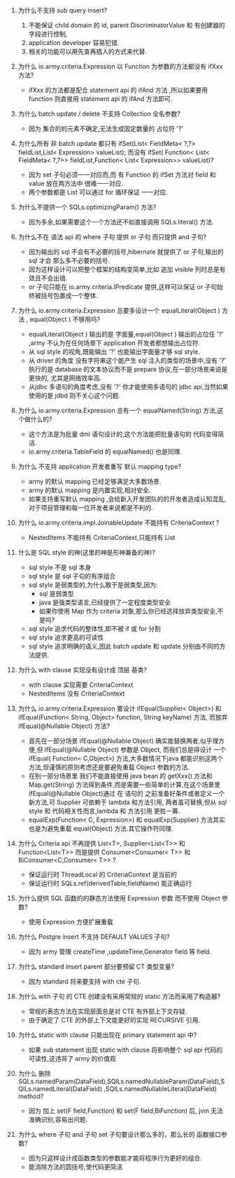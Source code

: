 1. 为什么不支持 sub query insert?
    1. 不能保证 child domain 的 id, parent DiscriminatorValue 和 有创建器的字段进行控制,
    2. application developer 容易犯错.
    3. 相关的功能可以用先查再插入的方式来代替.

2. 为什么 io.army.criteria.Expression 以 Function 为参数的方法都没有 ifXxx 方法?
    * ifXxx 的方法都是配合 statement api 的 ifAnd 方法 ,所以如果要用 function 则直接用 statement api 的 ifAnd 方法即可.

3. 为什么 batch update / delete 不支持 Collection 全名参数?
    * 因为 集合的的元素不确定,无法生成固定数量的 占位符 '?'

4. 为什么所有 非 batch update 都只有 ifSet(List&lt; FieldMeta&lt; ?,?> fieldList,List&lt; Expression> valueList); 而没有 ifSet(
   Function&lt; List&lt;
   FieldMeta&lt; ?,?>> fieldList,Function&lt; List&lt; Expression>> valueList)?
    * 因为 set 子句必须一一对应而,而 有 Function 的 ifSet 方法对 field 和 value 放在两方法中 很难一一对应.
    * 两个参数都是 List 可以通过 for 循环保证 一一对应.


5. 为什么不提供一个 SQLs.optimizingParam() 方法?
    * 因为多余,如果需要这个一个方法还不如直接调用 SQLs.literal() 方法.


6. 为什么不在 语法 api 的 where 子句 提供 or 子句 而只提供 and 子句?
    * 因为输出的 sql 不会有不必要的括号,hibernate 就提供了 or 子句,输出的 sql 才会 那么多不必要的括号.
    * 因为这样设计可以把整个框架的结构变简单,比如 追加 visible 列时总是有效且不会出错.
    * or 子句只能在 io.army.criteria.IPredicate 提供,这样可以保证 or 子句始终被括号包裹成一个整体.


7. 为什么 io.army.criteria.Expression 总要多设计一个 equalLiteral(Object ) 方法 , equal(Object ) 不够用吗?
    * equalLiteral(Object ) 输出的是 字面量,equal(Object ) 输出的占位任 '?' ,army 不认为在任何场景下 application 开发者都想输出占位符.
    * 从 sql style 的视角,既能输出 '?' 也能输出字面量才够 sql style.
    * 从 driver 的角度 没有字符串这个能产生 sql 注入的类型的场景中,没有 '?' 执行的是 database 的文本协议而不是 prepare 协议,在一部分场景来说是更快的, 尤其是网络效率高.
    * 从jdbc 多语句的角度考虑,没有 '?' 你才能使用多语句的 jdbc api,当然如果使用的是 jdbd 则不关心这个问题.


8. 为什么 io.army.criteria.Expression 总有一个 equalNamed(String) 方法,这个做什么的?
    * 这个方法是为批量 dml 语句设计的,这个方法能把批量语句的 代码变得简洁.
    * io.army.criteria.TableField 的 equalNamed() 也是同理.


9. 为什么 不支持 application 开发者重写 默认 mapping type?
    * army 的默认 mapping 已经足够满足大多数场景.
    * army 的默认 mapping 是内置实现,相对安全.
    * 如果支持重写默认 mapping ,会给新入开发团队的的开发者造成认知混乱,对于项目管理和每一位开发者来说都是不利的.


10. 为什么 io.army.criteria.impl.JoinableUpdate 不能持有 CriteriaContext ?
    * NestedItems 不能持有 CriteriaContext,只能持有 List


11. 什么是 SQL style 的神(这里的神是形神兼备的神)?
    * sql style 不是 sql 本身
    * sql style 是 sql 子句的有序组合
    * sql style 是弱类型的,为什么敢于是弱类型,因为:
        * sql 是弱类型
        * java 是强类型语言,已经提供了一定程度类型安全
        * 如果你使用 Map 作为 criteria 对象,那么你已经选择放弃类型安全,不是吗?
    * sql style 追求代码的整体性,即不被 if 或 for 分割
    * sql style 追求更高的可读性
    * sql style 追求明确的语义,因此 batch update 和 update 分别由不同的方法提供.


12. 为什么 with clause 实现没有设计成 顶层 基类?
    * with clause 实现需要 CriteriaContext
    * NestedItems 没有 CriteriaContext

13. 为什么 io.army.criteria.Expression 要设计 ifEqual(Supplier&lt; Object>) 和 ifEqual(Function&lt; String, Object> function,
    String
    keyName) 方法, 而放弃 ifEqual(@Nullable Object) 方法?
    * 首先在一部分场景 ifEqual(@Nullable Object) 确实能替换两者,似乎理方便,但 ifEqual(@Nullable Object) 参数是 Object, 而我们总是得设计 一个 ifEqual(
      Function&lt; C,Object>) 方法,大多数情况下java 都能识别这两个方法,但谨慎的原则考虑还是要避免重载 Object 参数的方法.
    * 在别一部分场景里 我们不能直接使用 java bean 的 getXxx() 方法和 Map.get(String) 方法得到条件,而是需要一些简单的计算,在这个场景里 ifEqual(@Nullable Object)通过 在
      语句的 之前准备好条件或者定义一个新方法,可 Supplier 可依赖于 lambda 和方法引用, 两者虽可替换,但从 sql style 和 代码相关性而言,lambda 和 方法引用 更胜一筹.
    * equalExp(Function&lt; C, Expression>) 和 equalExp(Supplier) 方法其实也是为避免重载 equal(Object) 方法.其它操作符同理.

14. 为什么 Criteria api 不再提供 List&lt;T>, Supplier&lt;List&lt;T>> 和 Function&lt;List&lt;T>> 而是提供 Consumer&lt;Consumer&lt;
    T>>
    和 BiConsumer&lt;C,Consumer&lt; T>> ?
    * 保证运行时 ThreadLocal 的 CriteriaContext 是当前的
    * 保证运行时 SQLs.ref(derivedTable,fieldName) 能正确运行

15. 为什么提供 SQL 函数的的静态方法使用 Expression 参数 而不使用 Object 参数?
    * 使用 Expression 方便扩展重载

16. 为什么 Postgre insert 不支持 DEFAULT VALUES 子句?
    * 因为 army 管理 createTime ,updateTime,Generator field 等 field.

17. 为什么 standard insert parent 部分要预留 CT 类型变量?
    * 因为 standard 将来要支持 with cte 子句.

18. 为什么 with 子句 的 CTE 创建没有采用常规的 static 方法而采用了构造器?
    * 常规的表态方法在实现层面总是对 CTE 有外部上下文存疑.
    * 由于确定了 CTE 的外部上下文能更好的实现 RECURSIVE 引用.

19. 为什么 static with clause 只能出现在 primary statement api 中?
    * 如果 sub statement 出现 static with clause 将影响整个 sql api 代码的可读性,这违背了 army 的价值观

20. 为什么 删除 SQLs.namedParam(DataField),SQlLs.namedNullableParam(DataField),SQlLs.namedLiteral(DataField)
    ,SQlLs.namedNullableLiteral(DataField) method?
    * 因为 加上 set(F field,Function) 和 set(F field,BiFunction) 后, jvm 无法准确识别,容易出问题.

21. 为什么 where 子句 and 子句 set 子句要设计那么多的，那么长的 函数接口参数?
    * 因为只这样设计成函数类型的参数能才能将程序行为更好的组合.
    * 能消除方法的圆括号,使代码更简洁
